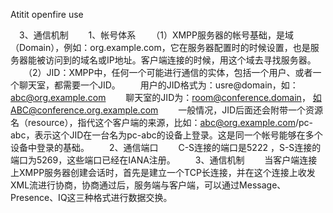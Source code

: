 Atitit openfire use


　3、通信机制
　　1、帐号体系
　　（1）XMPP服务器的帐号基础，是域（Domain），例如：org.example.com，它在服务器配置时的时候设置，也是服务器能被访问到的域名或IP地址。客户端连接的时候，用这个域去寻找服务器。
　　（2）JID：XMPP中，任何一个可能进行通信的实体，包括一个用户、或者一个聊天室，都需要一个JID。
　　用户的JID格式为：usre@domain，如：abc@org.example.com
　　聊天室的JID为：room@conference.domain， 如ABC@conference.org.example.com
　　一般情况，JID后面还会附带一个资源名（resource），指代这个客户端的来源，比如：abc@org.example.com/pc-abc，表示这个JID在一台名为pc-abc的设备上登录。这是同一个帐号能够在多个设备中登录的基础。
　　2、通信端口
　　C-S连接的端口是5222 ，S-S连接的端口为5269，这些端口已经在IANA注册。
　　3、通信机制
　　当客户端连接上XMPP服务器创建会话时，首先是建立一个TCP长连接，并在这个连接上收发XML流进行协商，协商通过后，服务端与客户端，可以通过Message、Presence、IQ这三种格式进行数据交换。

